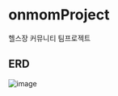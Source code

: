 # onmomProject
헬스장 커뮤니티 팀프로젝트

ERD
---------------
![image](https://user-images.githubusercontent.com/86938974/174525814-b7dff536-9087-4747-bfb2-c9aa81531820.png)
